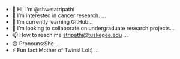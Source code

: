 - 👋 Hi, I’m @shwetatripathi
- 👀 I’m interested in cancer research. ...
- 🌱 I’m currently learning GitHub...
- 💞️ I’m looking to collaborate on undergraduate research projects...
- 📫 How to reach me stripathi@tuskegee.edu ...
- 😄 Pronouns:She ...
- ⚡ Fun fact:Mother of Twins! Lol:) ...

<!---
tripshweta/tripshweta is a ✨ special ✨ repository because its `README.md` (this file) appears on your GitHub profile.
You can click the Preview link to take a look at your changes.
--->
